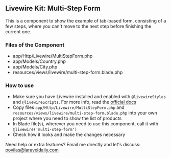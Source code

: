 ## Livewire Kit: Multi-Step Form

This is a component to show the example of tab-based form, consisting of a few steps, where you can't move to the next step before finishing the current one.

### Files of the Component

- app/Http/Livewire/MultiStepForm.php
- app/Models/Country.php
- app/Models/City.php
- resources/views/livewire/multi-step-form.blade.php


### How to use

- Make sure you have Livewire installed and enabled with `@livewireStyles` and `@livewireScripts`. For more info, read the [official docs](https://laravel-livewire.com/docs/2.x/quickstart) 
- Copy files `app/Http/Livewire/MultiStepForm.php` and `resources/views/livewire/multi-step-form.blade.php` into your own project where you need to show the list of products
- In Blade file(s), wherever you need to use this component, call it with `@livewire('multi-step-form')` 
- Check how it looks and make the changes necessary


Need help or extra features? Email me directly and let's discuss: povilas@laraveldaily.com 
